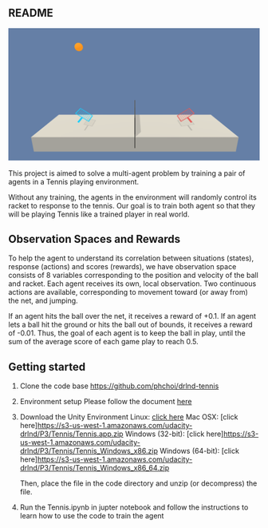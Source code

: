 ## README 
![tennis](https://github.com/phchoi/drlnd-tennis/blob/master/tennis.png)

This project is aimed to solve a multi-agent problem by training a pair of agents in a Tennis playing environment. 

Without any training, the agents in the environment will randomly control its racket to response to the tennis. Our goal is to train both agent so that they will be playing Tennis like a trained player in real world.

## Observation Spaces and Rewards
To help the agent to understand its correlation between situations (states), response (actions) and scores (rewards), we have observation space consists of 8 variables corresponding to the position and velocity of the ball and racket. Each agent receives its own, local observation. Two continuous actions are available, corresponding to movement toward (or away from) the net, and jumping. 

If an agent hits the ball over the net, it receives a reward of +0.1. If an agent lets a ball hit the ground or hits the ball out of bounds, it receives a reward of -0.01. Thus, the goal of each agent is to keep the ball in play, until the sum of the average score of each game play to reach 0.5.

## Getting started

1. Clone the code base
https://github.com/phchoi/drlnd-tennis

2. Environment setup
Please follow the document [here]( https://github.com/udacity/deep-reinforcement-learning#dependencies)

3. Download the Unity Environment
    Linux: [click here](https://s3-us-west-1.amazonaws.com/udacity-drlnd/P3/Tennis/Tennis_Linux.zip)
    Mac OSX: [click here]https://s3-us-west-1.amazonaws.com/udacity-drlnd/P3/Tennis/Tennis.app.zip
    Windows (32-bit): [click here]https://s3-us-west-1.amazonaws.com/udacity-drlnd/P3/Tennis/Tennis_Windows_x86.zip
    Windows (64-bit): [click here]https://s3-us-west-1.amazonaws.com/udacity-drlnd/P3/Tennis/Tennis_Windows_x86_64.zip

    Then, place the file in the code directory and unzip (or decompress) the file.

4. Run the Tennis.ipynb in jupter notebook and follow the instructions to learn how to use the code to train the agent


